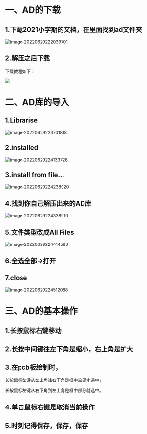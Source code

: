 # 一、AD的下载

## 1.下载2021小学期的文档，在里面找到ad文件夹

![image-20220629222039701](C:\Users\。。。\AppData\Roaming\Typora\typora-user-images\image-20220629222039701.png)

## 2.解压之后下载

下载教程如下：

![](C:\Users\。。。\AppData\Roaming\Typora\typora-user-images\image-20220629222212733.png)





# 二、AD库的导入

## 1.Librarise

![image-20220629223701818](C:\Users\。。。\AppData\Roaming\Typora\typora-user-images\image-20220629223701818.png)

## 2.installed

![image-20220629224133728](C:\Users\。。。\AppData\Roaming\Typora\typora-user-images\image-20220629224133728.png)

## 3.install from file...

![image-20220629224238920](C:\Users\。。。\AppData\Roaming\Typora\typora-user-images\image-20220629224238920.png)

## 4.找到你自己解压出来的AD库

![image-20220629224338910](C:\Users\。。。\AppData\Roaming\Typora\typora-user-images\image-20220629224338910.png)

## 5.文件类型改成All Files

![image-20220629224414583](C:\Users\。。。\AppData\Roaming\Typora\typora-user-images\image-20220629224414583.png)

## 6.全选全部->打开

## 7.close

![image-20220629224512088](C:\Users\。。。\AppData\Roaming\Typora\typora-user-images\image-20220629224512088.png)



# 三、AD的基本操作



## 1.长按鼠标右键移动

## 2.长按中间键往左下角是缩小，右上角是扩大

## 3.在pcb板绘制时，

长按鼠标左键从左上角往右下角是框中全部才选中，

长按鼠标左键从右下角到左上角是框中部分就选中。

## 4.单击鼠标右键是取消当前操作

## 5.时刻记得保存，保存，保存







